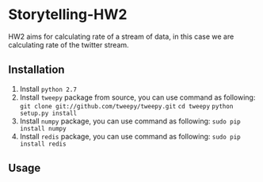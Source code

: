# Storytelling-HW2
HW2 aims for calculating rate of a stream of data, in this case we are calculating rate of the twitter stream.

## Installation
1. Install `python 2.7`
2. Install `tweepy` package from source, you can use command as following:
	`git clone git://github.com/tweepy/tweepy.git`
	`cd tweepy`
	`python setup.py install`
3. Install `numpy` package, you can use command as following: `sudo pip install numpy`
4. Install `redis` package, you can use command as following: `sudo pip install redis`

## Usage
